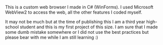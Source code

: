 This is a custom web browser I made in C# (WinForms). I used Microsoft WebView2 to access the web, all the other features I coded myself.

It may not be much but at the time of publishing this I am a third year high-school student and this is my first project of this size. I am sure that I made some dumb mistake somewhere or I did not use the best practices but please bear with me while I am still learning :)
